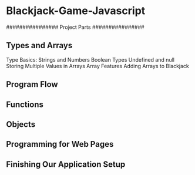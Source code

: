 # Blackjack-Game-Javascript
################   Project Parts   ################

## Types and Arrays
Type Basics: Strings and Numbers
Boolean Types
Undefined and null
Storing Multiple Values in Arrays
Array Features
Adding Arrays to Blackjack

## Program Flow


## Functions


## Objects


## Programming for Web Pages


## Finishing Our Application Setup